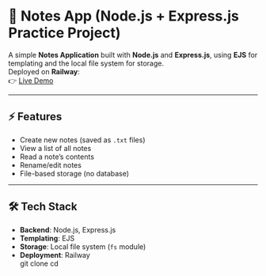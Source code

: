 # 📝 Notes App (Node.js + Express.js Practice Project)

A simple **Notes Application** built with **Node.js** and **Express.js**, using **EJS** for templating and the local file system for storage.  
Deployed on **Railway**:  
👉 [Live Demo](https://notes-production-7322.up.railway.app/)

---

## ⚡ Features

- Create new notes (saved as `.txt` files)
- View a list of all notes
- Read a note’s contents
- Rename/edit notes
- File-based storage (no database)

---

## 🛠️ Tech Stack

- **Backend**: Node.js, Express.js  
- **Templating**: EJS  
- **Storage**: Local file system (`fs` module)  
- **Deployment**: Railway  
git clone <your-repo-url>
cd <repo-folder>
